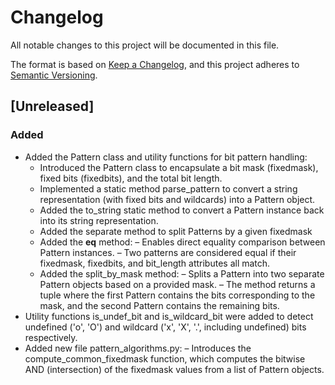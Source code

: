 # Changelog

All notable changes to this project will be documented in this file.

The format is based on [Keep a Changelog](https://keepachangelog.com/en/1.1.0/),
and this project adheres to [Semantic Versioning](https://semver.org/spec/v2.0.0.html).

## [Unreleased]

### Added
- Added the Pattern class and utility functions for bit pattern handling:
  - Introduced the Pattern class to encapsulate a bit mask (fixedmask), fixed bits (fixedbits), and the total bit length.
  - Implemented a static method parse_pattern to convert a string representation (with fixed bits and wildcards)
    into a Pattern object.
  - Added the to_string static method to convert a Pattern instance back into its string representation.
  - Added the separate method to split Patterns by a given fixedmask
  - Added the __eq__ method:
    – Enables direct equality comparison between Pattern instances.
    – Two patterns are considered equal if their fixedmask, fixedbits, and bit_length attributes all match.
  - Added the split_by_mask method:
     – Splits a Pattern into two separate Pattern objects based on a provided mask.
     – The method returns a tuple where the first Pattern contains the bits corresponding to the mask, and the second Pattern contains the remaining bits.
- Utility functions is_undef_bit and is_wildcard_bit were added to detect undefined ('o', 'O') and wildcard
  ('x', 'X', '.', including undefined) bits respectively.
- Added new file pattern_algorithms.py:
  – Introduces the compute_common_fixedmask function, which computes the bitwise AND (intersection) of the fixedmask values from a list of Pattern objects.

